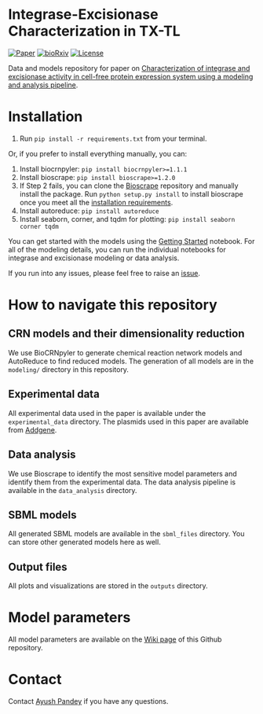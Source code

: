 # Integrase-Excisionase Characterization in TX-TL
[![Paper](https://img.shields.io/badge/doi-10.1021%2Facssynbio.2c00534-brightgreen)](https://pubs.acs.org/doi/10.1021/acssynbio.2c00534)
[![bioRxiv](https://img.shields.io/badge/PDF-bioRxiv-red)](https://www.biorxiv.org/content/10.1101/2022.10.05.511053v1.full.pdf)
[![License](https://img.shields.io/badge/License-MIT-blue.svg)](https://opensource.org/license/mit/)

Data and models repository for paper on [Characterization of integrase and excisionase activity in cell-free protein expression system using a modeling and analysis pipeline](https://pubs.acs.org/doi/pdf/10.1021/acssynbio.2c00534). 

# Installation

1. Run `pip install -r requirements.txt` from your terminal.

Or, if you prefer to install everything manually, you can:
1. Install biocrnpyler: `pip install biocrnpyler>=1.1.1`
2. Install bioscrape: `pip install bioscrape>=1.2.0`
3. If Step 2 fails, you can clone the [Bioscrape](https://github.com/biocircuits/bioscrape/) repository and manually install the package. Run `python setup.py install` to install bioscrape once you meet all the [installation requirements](https://github.com/biocircuits/bioscrape/wiki/Installation).
4. Install autoreduce: `pip install autoreduce`
5. Install seaborn, corner, and tqdm for plotting: `pip install seaborn corner tqdm`

You can get started with the models using the [Getting Started](https://github.com/ayush9pandey/integrase-excisionase-characterization/blob/main/Getting%20started.ipynb) notebook. For all of the modeling details, you can run the individual notebooks for integrase and excisionase modeling or data analysis.

If you run into any issues, please feel free to raise an [issue](https://github.com/ayush9pandey/integrase-excisionase-characterization/issues).

# How to navigate this repository

## CRN models and their dimensionality reduction
We use BioCRNpyler to generate chemical reaction network models and AutoReduce to find reduced models. The generation of all models are in the `modeling/` directory in this repository.

## Experimental data
All experimental data used in the paper is available under the `experimental_data` directory. The plasmids used in this paper are available from [Addgene](https://www.addgene.org/browse/article/28233404/).

## Data analysis
We use Bioscrape to identify the most sensitive model parameters and identify them from the experimental data. The data analysis pipeline is available in the `data_analysis` directory.

## SBML models
All generated SBML models are available in the `sbml_files` directory. You can store other generated models here as well.

## Output files
All plots and visualizations are stored in the `outputs` directory. 

# Model parameters

All model parameters are available on the [Wiki page](https://github.com/ayush9pandey/integrase-excisionase-characterization/wiki/) of this Github repository.

# Contact

Contact [Ayush Pandey](https://ayush-pandey.github.io/) if you have any questions.
